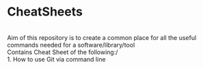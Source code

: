 # CheatSheets
</br>
Aim of this repository is to create a common place for all the useful commands needed for a software/library/tool </br>
Contains Cheat Sheet of the following:/<br>
1. How to use Git via command line

